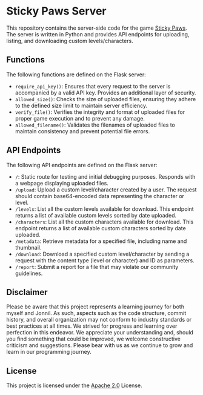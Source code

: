 # Sticky Paws Server

This repository contains the server-side code for the game [Sticky Paws](https://github.com/Jonnil/Sticky-Paws-DX). The server is written in Python and provides API endpoints for uploading, listing, and downloading custom levels/characters.

## Functions

The following functions are defined on the Flask server:

- `require_api_key()`: Ensures that every request to the server is accompanied by a valid API key. Provides an additional layer of security.
- `allowed_size()`: Checks the size of uploaded files, ensuring they adhere to the defined size limit to maintain server efficiency.
- `verify_file()`: Verifies the integrity and format of uploaded files for proper game execution and to prevent any damage.
- `allowed_filename()`: Validates the filenames of uploaded files to maintain consistency and prevent potential file errors.

## API Endpoints

The following API endpoints are defined on the Flask server:

- `/`: Static route for testing and initial debugging purposes. Responds with a webpage displaying uploaded files.
- `/upload`: Upload a custom level/character created by a user. The request should contain base64-encoded data representing the character or level.
- `/levels`: List all the custom levels available for download. This endpoint returns a list of available custom levels sorted by date uploaded.
- `/characters`: List all the custom characters available for download. This endpoint returns a list of available custom characters sorted by date uploaded.
- `/metadata`: Retrieve metadata for a specified file, including name and thumbnail.
- `/download`: Download a specified custom level/character by sending a request with the content type (level or character) and ID as parameters.
- `/report`: Submit a report for a file that may violate our community guidelines.

## Disclaimer

Please be aware that this project represents a learning journey for both myself and Jonnil. As such, aspects such as the code structure, commit history, and overall organization may not conform to industry standards or best practices at all times. We strived for progress and learning over perfection in this endeavor. We appreciate your understanding and, should you find something that could be improved, we welcome constructive criticism and suggestions. Please bear with us as we continue to grow and learn in our programming journey.

## License

This project is licensed under the [Apache 2.0](./LICENSE) License.
